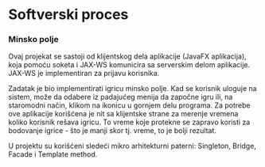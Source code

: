 # Softverski proces

### Minsko polje

Ovaj projekat se sastoji od klijentskog dela aplikacije (JavaFX aplikacija), koja pomoću soketa i JAX-WS komunicira sa serverskim delom aplikacije. JAX-WS je implementiran za prijavu korisnika.

Zadatak je bio implementirati igricu minsko polje. Kad se korisnik uloguje na sistem, može da odabere iz padajućeg menija da započne igru ili, na staromodni način, klikom na ikonicu u gornjem delu programa. Za potrebe ove aplikacije korišćena je nit sa klijentske strane za merenje vremena koliko korisnik rešava igricu. To vreme koje protekne se zapravo koristi za bodovanje igrice - što je manji skor tj. vreme, to je bolji rezultat.

U projektu su korišćeni sledeći mikro arhitekturni paterni: Singleton, Bridge, Facade i Template method.
